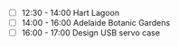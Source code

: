 - [ ] 12:30 - 14:00 Hart Lagoon
- [ ] 14:00 - 16:00 Adelaide Botanic Gardens
- [ ] 16:00 - 17:00 Design USB servo case
